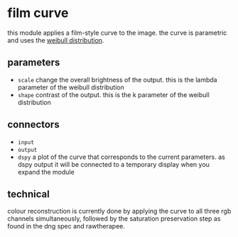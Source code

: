 # film curve

this module applies a film-style curve to the image.
the curve is parametric and uses the [weibull distribution](https://en.wikipedia.org/wiki/Weibull_distribution).

## parameters

* `scale` change the overall brightness of the output. this is the lambda parameter of the weibull distribution
* `shape` contrast of the output. this is the k parameter of the weibull distribution

## connectors

* `input`
* `output`
* `dspy` a plot of the curve that corresponds to the current parameters. as dspy output it will be connected
   to a temporary display when you expand the module

## technical

colour reconstruction is currently done by applying the curve to 
all three rgb channels simultaneously, followed by the saturation
preservation step as found in the dng spec and rawtherapee.

